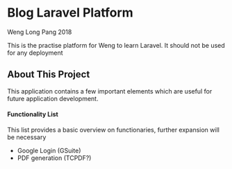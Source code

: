 # Blog Laravel Platform
Weng Long Pang 2018

This is the practise platform for Weng to learn Laravel.
It should not be used for any deployment  

## About This Project

This application contains a few important elements which are useful for future application development.

#### Functionality List
This list provides a basic overview on functionaries, further expansion will be necessary 
- Google Login (GSuite)
- PDF generation (TCPDF?)

